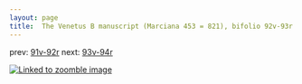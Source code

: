 ```yaml
---
layout: page
title:  The Venetus B manuscript (Marciana 453 = 821), bifolio 92v-93r
---
```


prev: [91v-92r](../91v-92r/) next: [93v-94r](../93v-94r/)



[![Linked to zoomble image](http://www.homermultitext.org/iipsrv?IIIF=/project/homer/pyramidal/deepzoom/hmt/vbbifolio/v1/vb_92v_93r.tif/full/2000,/0/default.jpg)](http://www.homermultitext.org/ict2/?urn=urn:cite2:hmt:vbbifolio.v1:vb_92v_93r)

